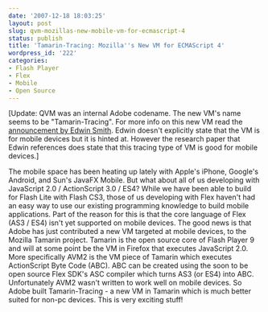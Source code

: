 ```yaml
---
date: '2007-12-18 18:03:25'
layout: post
slug: qvm-mozillas-new-mobile-vm-for-ecmascript-4
status: publish
title: 'Tamarin-Tracing: Mozilla''s New VM for ECMAScript 4'
wordpress_id: '222'
categories:
- Flash Player
- Flex
- Mobile
- Open Source
---
```


[Update: QVM was an internal Adobe codename.  The new VM's name seems to be "Tamarin-Tracing".  For more info on this new VM read the [announcement  by Edwin Smith](http://groups.google.com/group/mozilla.dev.tech.js-engine/browse_thread/thread/e10d25db3dcb28cf#841d6253dcf2de12).  Edwin doesn't explicitly state that the VM is for mobile devices but it is hinted at.  However the research paper that Edwin references does state that this tracing type of VM is good for mobile devices.]

The mobile space has been heating up lately with Apple's iPhone, Google's Android, and Sun's JavaFX Mobile.  But what about all of us developing with JavaScript 2.0 / ActionScript 3.0 / ES4?  While we have been able to build for Flash Lite with Flash CS3, those of us developing with Flex haven't had an easy way to use our existing programming knowledge to build mobile applications.  Part of the reason for this is that the core language of Flex (AS3 / ES4) isn't yet supported on mobile devices.  The good news is that Adobe has just contributed a new VM targeted at mobile devices, to the Mozilla Tamarin project.  Tamarin is the open source core of Flash Player 9 and will at some point be the VM in Firefox that executes JavaScript 2.0.  More specifically AVM2 is the VM piece of Tamarin which executes ActionScript Byte Code (ABC).  ABC can be created using the soon to be open source Flex SDK's ASC compiler which turns AS3 (or ES4) into ABC.  Unfortunately AVM2 wasn't written to work well on mobile devices.  So Adobe built Tamarin-Tracing - a new VM in Tamarin which is much better suited for non-pc devices.  This is very exciting stuff!
